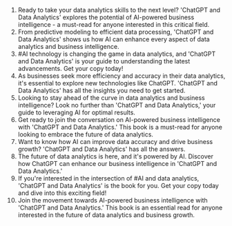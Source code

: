 1. Ready to take your data analytics skills to the next level? 'ChatGPT and Data Analytics' explores the potential of AI-powered business intelligence - a must-read for anyone interested in this critical field.
2. From predictive modeling to efficient data processing, 'ChatGPT and Data Analytics' shows us how AI can enhance every aspect of data analytics and business intelligence.
3. #AI technology is changing the game in data analytics, and 'ChatGPT and Data Analytics' is your guide to understanding the latest advancements. Get your copy today!
4. As businesses seek more efficiency and accuracy in their data analytics, it's essential to explore new technologies like ChatGPT. 'ChatGPT and Data Analytics' has all the insights you need to get started.
5. Looking to stay ahead of the curve in data analytics and business intelligence? Look no further than 'ChatGPT and Data Analytics,' your guide to leveraging AI for optimal results.
6. Get ready to join the conversation on AI-powered business intelligence with 'ChatGPT and Data Analytics.' This book is a must-read for anyone looking to embrace the future of data analytics.
7. Want to know how AI can improve data accuracy and drive business growth? 'ChatGPT and Data Analytics' has all the answers.
8. The future of data analytics is here, and it's powered by AI. Discover how ChatGPT can enhance our business intelligence in 'ChatGPT and Data Analytics.'
9. If you're interested in the intersection of #AI and data analytics, 'ChatGPT and Data Analytics' is the book for you. Get your copy today and dive into this exciting field!
10. Join the movement towards AI-powered business intelligence with 'ChatGPT and Data Analytics.' This book is an essential read for anyone interested in the future of data analytics and business growth.
